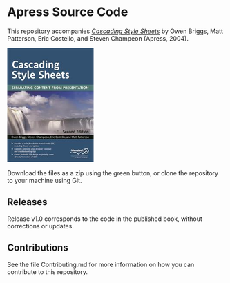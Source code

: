 # Apress Source Code

This repository accompanies [*Cascading Style Sheets*](http://www.apress.com/9781590592311) by Owen Briggs, Matt Patterson, Eric Costello, and Steven Champeon (Apress, 2004).

![Cover image](9781590592311.jpg)

Download the files as a zip using the green button, or clone the repository to your machine using Git.

## Releases

Release v1.0 corresponds to the code in the published book, without corrections or updates.

## Contributions

See the file Contributing.md for more information on how you can contribute to this repository.
